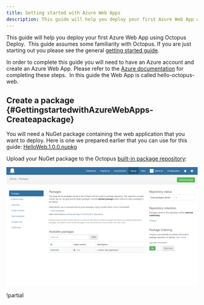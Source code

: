 ```yaml
---
title: Getting started with Azure Web Apps
description: This guide will help you deploy your first Azure Web App with Octopus Deploy.
---
```


This guide will help you deploy your first Azure Web App using Octopus Deploy.  This guide assumes some familiarity with Octopus. If you are just starting out you please see the general [getting started guide](/docs/getting-started.md).

In order to complete this guide you will need to have an Azure account and create an Azure Web App. Please refer to the [Azure documentation](https://azure.microsoft.com/en-us/documentation/) for completing these steps.  In this guide the Web App is called hello-octopus-web.

## Create a package {#GettingstartedwithAzureWebApps-Createapackage}

You will need a NuGet package containing the web application that you want to deploy. Here is one we prepared earlier that you can use for this guide: [HelloWeb.1.0.0.nupkg](https://download.octopusdeploy.com/demo/HelloWeb.1.0.0.nupkg)

Upload your NuGet package to the Octopus [built-in package repository](/docs/packaging-applications/package-repositories/index.md):

![](/docs/images/3049356/3278535.png "width=500")

!partial <content>